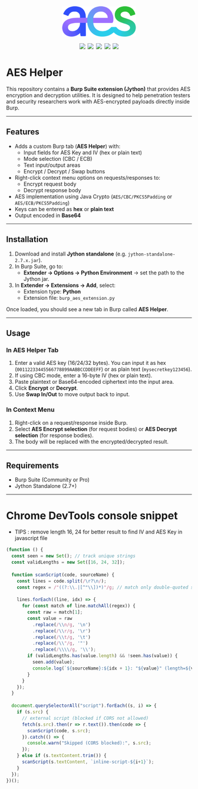 <h1 align="center">
  <a><img src="/img/logo.svg" alt="" width="200px"></a>
  <br>
  <img src="https://img.shields.io/badge/PRs-welcome-blue">
  <img src="https://img.shields.io/github/last-commit/kh4sh3i/AES-Helper">
  <img src="https://img.shields.io/github/commit-activity/m/kh4sh3i/AES-Helper">
  <a href="https://twitter.com/intent/follow?screen_name=kh4sh3i_"><img src="https://img.shields.io/twitter/follow/kh4sh3i_?style=flat&logo=twitter"></a>
  <a href="https://github.com/kh4sh3i"><img src="https://img.shields.io/github/stars/kh4sh3i?style=flat&logo=github"></a>
</h1>


# AES Helper
This repository contains a **Burp Suite extension (Jython)** that provides AES encryption and decryption utilities. It is designed to help penetration testers and security researchers work with AES-encrypted payloads directly inside Burp.

---

## Features
- Adds a custom Burp tab (**AES Helper**) with:
  - Input fields for AES Key and IV (hex or plain text)
  - Mode selection (CBC / ECB)
  - Text input/output areas
  - Encrypt / Decrypt / Swap buttons
- Right-click context menu options on requests/responses to:
  - Encrypt request body
  - Decrypt response body
- AES implementation using Java Crypto (`AES/CBC/PKCS5Padding` or `AES/ECB/PKCS5Padding`)
- Keys can be entered as **hex** or **plain text**
- Output encoded in **Base64**

---

## Installation
1. Download and install **Jython standalone** (e.g. `jython-standalone-2.7.x.jar`).
2. In Burp Suite, go to:
   - **Extender → Options → Python Environment** → set the path to the Jython jar.
3. In **Extender → Extensions → Add**, select:
   - Extension type: **Python**
   - Extension file: `burp_aes_extension.py`

Once loaded, you should see a new tab in Burp called **AES Helper**.

---

## Usage
### In AES Helper Tab
1. Enter a valid AES key (16/24/32 bytes). You can input it as hex (`00112233445566778899AABBCCDDEEFF`) or as plain text (`mysecretkey123456`).
2. If using CBC mode, enter a 16-byte IV (hex or plain text).
3. Paste plaintext or Base64-encoded ciphertext into the input area.
4. Click **Encrypt** or **Decrypt**.
5. Use **Swap In/Out** to move output back to input.

### In Context Menu
1. Right-click on a request/response inside Burp.
2. Select **AES Encrypt selection** (for request bodies) or **AES Decrypt selection** (for response bodies).
3. The body will be replaced with the encrypted/decrypted result.

---

## Requirements
- Burp Suite (Community or Pro)
- Jython Standalone (2.7+)


---

# Chrome DevTools console snippet
* TIPS : remove length 16, 24 for better result to find IV and AES Key in javascript file

```javascript
(function () {
  const seen = new Set(); // track unique strings
  const validLengths = new Set([16, 24, 32]);

  function scanScript(code, sourceName) {
    const lines = code.split(/\r?\n/);
    const regex = /"((?:\\.|[^"\\])*)"/g; // match only double-quoted strings

    lines.forEach((line, idx) => {
      for (const match of line.matchAll(regex)) {
        const raw = match[1];
        const value = raw
          .replace(/\\n/g, '\n')
          .replace(/\\r/g, '\r')
          .replace(/\\t/g, '\t')
          .replace(/\\"/g, '"')
          .replace(/\\\\/g, '\\');
        if (validLengths.has(value.length) && !seen.has(value)) {
          seen.add(value);
          console.log(`${sourceName}:${idx + 1}: "${value}" (length=${value.length})`);
        }
      }
    });
  }

  document.querySelectorAll("script").forEach((s, i) => {
    if (s.src) {
      // external script (blocked if CORS not allowed)
      fetch(s.src).then(r => r.text()).then(code => {
        scanScript(code, s.src);
      }).catch(() => {
        console.warn("Skipped (CORS blocked):", s.src);
      });
    } else if (s.textContent.trim()) {
      scanScript(s.textContent, `inline-script-${i+1}`);
    }
  });
})();
```
